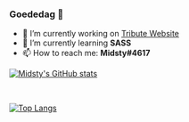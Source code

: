 ### Goededag 👋

- 🔭 I’m currently working on <a href="https://github.com/Midsty/Tribute-Concert-Discord">Tribute Website</a>
- 🌱 I’m currently learning <b>SASS</b>
- 📫 How to reach me: <b>Midsty#4617</b>

<!--
**Midsty/Midsty** is a ✨ _special_ ✨ repository because its `README.md` (this file) appears on your GitHub profile.

Here are some ideas to get you started:

- 🔭 I’m currently working on ...
- 🌱 I’m currently <b>SASS</b> ...
- 👯 I’m looking to collaborate on ...
- 🤔 I’m looking for help with ...
- 💬 Ask me about ...
- 📫 How to reach me: ...
- 😄 Pronouns: ...
- ⚡ Fun fact: ...
-->
[![Midsty's GitHub stats](https://github-readme-stats.vercel.app/api?username=Midsty&theme=dark)](https://github.com/anuraghazra/github-readme-stats)

<br>

[![Top Langs](https://github-readme-stats.vercel.app/api/top-langs/?username=Midsty&layout=compact&theme=dark)](https://github.com/anuraghazra/github-readme-stats)

